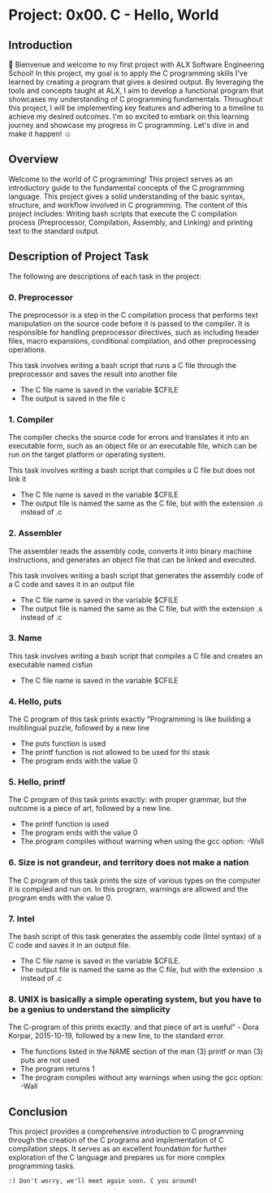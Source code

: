 # Project: 0x00. C - Hello, World

## Introduction
:wave: Bienvenue and welcome to my first project with ALX Software Engineering School! In this project, my goal is to apply the C programming skills I've learned by creating a program that gives a desired output. By leveraging the tools and concepts taught at ALX, I aim to develop a functional program that showcases my understanding of C programming fundamentals. Throughout this project, I will be implementing key features and adhering to a timeline to achieve my desired outcomes. I'm so excited to embark on this learning journey and showcase my progress in C programming. Let's dive in and make it happen! :relaxed:

## Overview
Welcome to the world of C programming! This project serves as an introductory guide to the fundamental concepts of the C programming language. This project gives a solid understanding of the basic syntax, structure, and workflow involved in C programming. The content of this project includes: Writing bash scripts that execute the C compilation process (Preprocessor, Compilation, Assembly, and Linking) and printing text to the standard output.

## Description of Project Task
The following are descriptions of each task in the project:

### 0. Preprocessor
The preprocessor is a step in the C compilation process that performs text manipulation on the source code before it is passed to the compiler. It is responsible for handling preprocessor directives, such as including header files, macro expansions, conditional compilation, and other preprocessing operations.

This task involves writing a bash script that runs a C file through the preprocessor and saves the result into another file
- The C file name is saved in the variable $CFILE
- The output is saved in the file c

### 1. Compiler
The compiler checks the source code for errors and translates it into an executable form, such as an object file or an executable file, which can be run on the target platform or operating system.

This task involves writing a bash script that compiles a C file but does not link it
- The C file name is saved in the variable $CFILE
- The output file is named the same as the C file, but with the extension .o instead of .c

### 2. Assembler
The assembler reads the assembly code, converts it into binary machine instructions, and generates an object file that can be linked and executed.

This task involves writing a bash script that generates the assembly code of a C code and saves it in an output file
- The C file name is saved in the variable $CFILE
- The output file is named the same as the C file, but with the extension .s instead of .c

### 3. Name

This task involves writing a bash script that compiles a C file and creates an executable named cisfun
- The C file name is saved in the variable $CFILE

### 4. Hello, puts

The C program of this task prints exactly "Programming is like building a multilingual puzzle, followed by a new line
- The puts function is used
- The printf function is not allowed to be used for thi stask
- The program ends with the value 0

### 5. Hello, printf

The C program of this task prints exactly: with proper grammar, but the outcome is a piece of art, followed by a new line.
- The printf function is used
- The program ends with the value 0
- The program compiles without warning when using the gcc option: -Wall 

### 6. Size is not grandeur, and territory does not make a nation

The C program of this task prints the size of various types on the computer it is compiled and run on.
In this program, warnings are allowed and the program ends with the value 0.

### 7. Intel

The bash script of this task generates the assembly code (Intel syntax) of a C code and saves it in an output file.
- The C file name is saved in the variable $CFILE.
- The output file is named the same as the C file, but with the extension .s instead of .c

### 8. UNIX is basically a simple operating system, but you have to be a genius to understand the simplicity

The C-program of this prints exactly: and that piece of art is useful" - Dora Korpar, 2015-10-19, followed by a new line, to the standard error.
- The functions listed in the NAME section of the man (3) printf or man (3) puts are not used
- The program returns 1
- The program compiles without any warnings when using the gcc option: -Wall

## Conclusion
This project provides a comprehensive introduction to C programming through the creation of the C programs and implementation of C compilation steps. It serves as an excellent foundation for further exploration of the C language and prepares us for more complex programming tasks.

```
:) Don't worry, we'll meet again soon. C you around!
```
